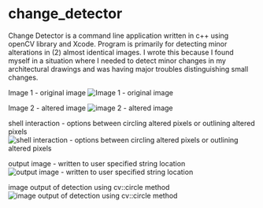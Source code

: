 # change_detector
Change Detector is a command line application written in c++ using openCV library and Xcode.  Program is primarily for detecting minor alterations in (2) almost identical images.  I wrote this because I found myself in a situation where I needed to detect minor changes in my architectural drawings and was having major troubles distinguishing small changes.

Image 1 - original image
![Image 1 - original image](https://images.squarespace-cdn.com/content/v1/5cc0708db10f257f085020f4/1567281805858-W839A0ZVYR9PU75HNQ86/ke17ZwdGBToddI8pDm48kL5vtkVmuF_TfVXAjoajrn8UqsxRUqqbr1mOJYKfIPR7LoDQ9mXPOjoJoqy81S2I8N_N4V1vUb5AoIIIbLZhVYxCRW4BPu10St3TBAUQYVKcGQLJLq7bbn0dtpDTIRzKAA4rdzrVEJ6L0zdRX09DaLA9JivhSPEF_ntuZ80V9KbO/change1.png?format=500w)

Image 2 - altered image
![image 2 - altered image](https://images.squarespace-cdn.com/content/v1/5cc0708db10f257f085020f4/1567281818366-YCG8DOC0JET2YLL1BDD6/ke17ZwdGBToddI8pDm48kL5vtkVmuF_TfVXAjoajrn8UqsxRUqqbr1mOJYKfIPR7LoDQ9mXPOjoJoqy81S2I8N_N4V1vUb5AoIIIbLZhVYxCRW4BPu10St3TBAUQYVKcGQLJLq7bbn0dtpDTIRzKAA4rdzrVEJ6L0zdRX09DaLA9JivhSPEF_ntuZ80V9KbO/change2.png?format=500w)

shell interaction - options between circling altered pixels or outlining altered pixels
![shell interaction - options between circling altered pixels or outlining altered pixels](https://images.squarespace-cdn.com/content/v1/5cc0708db10f257f085020f4/1567281843393-BX02FCLLHJEQ0WJKNMYT/ke17ZwdGBToddI8pDm48kOk3VU_UcLbPt6sKQHMr_0dZw-zPPgdn4jUwVcJE1ZvWQUxwkmyExglNqGp0IvTJZUJFbgE-7XRK3dMEBRBhUpzyVHtn17tsIdnXyw-8O1nIpxy9NNPl5kDovg0S2g8XAMYQnj_ossJClYK0z3vSWXw/shell1.png?format=750w)

output image - written to user specified string location
![output image - written to user specified string location](https://images.squarespace-cdn.com/content/v1/5cc0708db10f257f085020f4/1567281860476-LJ00LTIFMBB09GQFI6IP/ke17ZwdGBToddI8pDm48kEJ4cOHrRQS9U6zMyLLMlBsUqsxRUqqbr1mOJYKfIPR7LoDQ9mXPOjoJoqy81S2I8N_N4V1vUb5AoIIIbLZhVYxCRW4BPu10St3TBAUQYVKcmad8uHYAF7-02Yclslrd79p8LOqe8r1XqsZNMHsW5qEE6Gv0YiTynNyofFZb7R3F/outline_1.png?format=750w)

image output of detection using cv::circle method
![image output of detection using cv::circle method](https://images.squarespace-cdn.com/content/v1/5cc0708db10f257f085020f4/1567281873321-6YHFH9ELJSU22MOHEF5D/ke17ZwdGBToddI8pDm48kHEbIFI6kGpWpDOyIBI-LOAUqsxRUqqbr1mOJYKfIPR7LoDQ9mXPOjoJoqy81S2I8N_N4V1vUb5AoIIIbLZhVYxCRW4BPu10St3TBAUQYVKcLCzQuhcYAiGX__w1xbbJRezcaedCH3OjVpziJmLA9HtPyZ41nyiyiJV7_Euhk0qK/circlel_1.png?format=750w)


